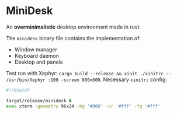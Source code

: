 # MiniDesk
An **overminimalistic** desktop environment made in _rust_.

The `minidesk` binary file contains the implementation of:
- Window manager
- Keyboard daemon
- Desktop and panels

Test run with Xephyr:
`cargo build --release && xinit ./xinitrc -- /usr/bin/Xephyr :100 -screen 800x600`.
Necessary `xinitrc` config:
``` sh
#!/bin/sh

target/release/minidesk &
exec xterm -geometry 96x24 -bg '#000' -cr '#fff' -fg '#fff'
```
